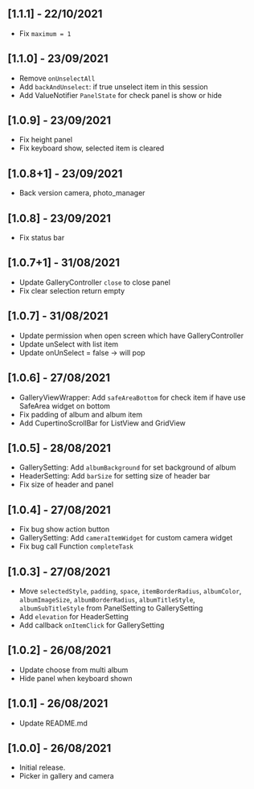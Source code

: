 ## [1.1.1] - 22/10/2021
* Fix `maximum = 1`

## [1.1.0] - 23/09/2021
* Remove `onUnselectAll`
* Add `backAndUnselect`: if true unselect item in this session
* Add ValueNotifier `PanelState` for check panel is show or hide
## [1.0.9] - 23/09/2021
* Fix height panel
* Fix keyboard show, selected item is cleared

## [1.0.8+1] - 23/09/2021
* Back version camera, photo_manager

## [1.0.8] - 23/09/2021
* Fix status bar

## [1.0.7+1] - 31/08/2021
* Update GalleryController `close` to close panel
* Fix clear selection return empty

## [1.0.7] - 31/08/2021
* Update permission when open screen which have GalleryController
* Update unSelect with list item
* Update onUnSelect = false -> will pop 

## [1.0.6] - 27/08/2021
* GalleryViewWrapper: Add `safeAreaBottom` for check item if have use SafeArea widget on bottom
* Fix padding of album and album item
* Add CupertinoScrollBar for ListView and GridView

## [1.0.5] - 28/08/2021
* GallerySetting: Add `albumBackground` for set background of album
* HeaderSetting: Add `barSize` for setting size of header bar
* Fix size of header and panel

## [1.0.4] - 27/08/2021
* Fix bug show action button
* GallerySetting: Add `cameraItemWidget` for custom camera widget
* Fix bug call Function `completeTask`

## [1.0.3] - 27/08/2021

* Move `selectedStyle`, `padding`, `space`, `itemBorderRadius`, `albumColor`, `albumImageSize`, `albumBorderRadius`, `albumTitleStyle`, `albumSubTitleStyle` from PanelSetting to GallerySetting
* Add `elevation` for HeaderSetting
* Add callback `onItemClick` for GallerySetting

## [1.0.2] - 26/08/2021

* Update choose from multi album
* Hide panel when keyboard shown
 
## [1.0.1] - 26/08/2021

* Update README.md

## [1.0.0] - 26/08/2021

* Initial release.
* Picker in gallery and camera
